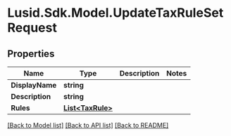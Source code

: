 # Lusid.Sdk.Model.UpdateTaxRuleSetRequest

## Properties

Name | Type | Description | Notes
------------ | ------------- | ------------- | -------------
**DisplayName** | **string** |  | 
**Description** | **string** |  | 
**Rules** | [**List&lt;TaxRule&gt;**](TaxRule.md) |  | 

[[Back to Model list]](../README.md#documentation-for-models) [[Back to API list]](../README.md#documentation-for-api-endpoints) [[Back to README]](../README.md)

